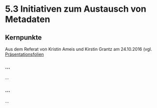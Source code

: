 # 5.3 Initiativen zum Austausch von Metadaten

## Kernpunkte

Aus dem Referat von Kristin Ameis und Kirstin Grantz am 24.10.2016 (vgl. [Präsentationsfolien](slides/05_3_initiativen_zum_austausch_von_metadaten.pptx)

### ...

...

### ...

...